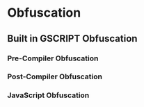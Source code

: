# Obfuscation

## Built in GSCRIPT Obfuscation

### Pre-Compiler Obfuscation

### Post-Compiler Obfuscation

### JavaScript Obfuscation

